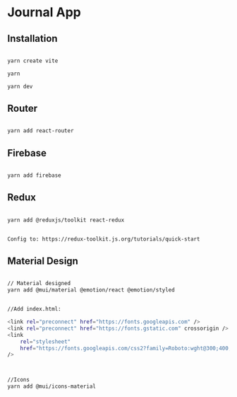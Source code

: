 # Journal App


## Installation

```sh

yarn create vite

yarn 

yarn dev

```



## Router

```sh

yarn add react-router

```


## Firebase

```sh

yarn add firebase

```






## Redux

```sh

yarn add @reduxjs/toolkit react-redux


Config to: https://redux-toolkit.js.org/tutorials/quick-start


```




## Material Design

```sh

// Material designed
yarn add @mui/material @emotion/react @emotion/styled


//Add index.html:

<link rel="preconnect" href="https://fonts.googleapis.com" />
<link rel="preconnect" href="https://fonts.gstatic.com" crossorigin />
<link
    rel="stylesheet"
    href="https://fonts.googleapis.com/css2?family=Roboto:wght@300;400;500;700&display=swap"
/>



//Icons
yarn add @mui/icons-material

```